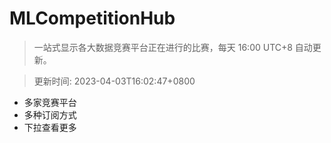 # MLCompetitionHub

> 一站式显示各大数据竞赛平台正在进行的比赛，每天 16:00 UTC+8 自动更新。
  
> 更新时间: 2023-04-03T16:02:47+0800 

* 多家竞赛平台
* 多种订阅方式
* 下拉查看更多